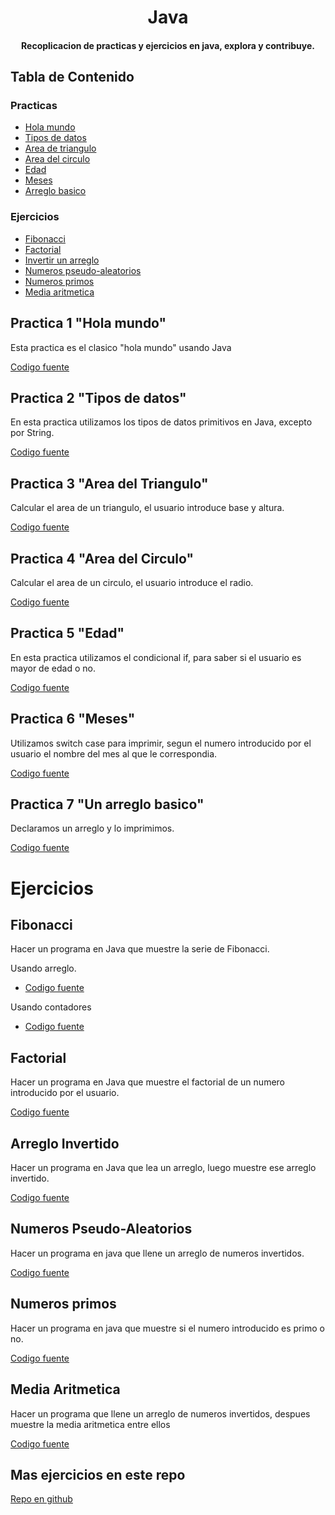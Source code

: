 <h1 align="center">
  Java
</h1>
<h4 align="center">
  Recoplicacion de practicas y ejercicios en java, explora y contribuye. 
</h4>

## Tabla de Contenido

### Practicas

- [Hola mundo](#Practica-1-hola-mundo)
- [Tipos de datos](#Practica-2-tipos-de-datos)
- [Area de triangulo](#Practica-3-area-del-triangulo)
- [Area del circulo](#Practica-4-area-del-circulo)
- [Edad](#Practica-5-edad)
- [Meses](#Practica-6-meses)
- [Arreglo basico](#Practica-7-un-arreglo-basico)

### Ejercicios
- [Fibonacci](#fibonacci)
- [Factorial](#factorial)
- [Invertir un arreglo](#arreglo-invertido)
- [Numeros pseudo-aleatorios](#numeros-pseudo-aleatorios)
- [Numeros primos](#numeros-primos)
- [Media aritmetica](#media-aritmetica)

## Practica 1 "Hola mundo"

Esta practica es el clasico "hola mundo" usando Java

[Codigo fuente](https://github.com/UrielMendozaG/Java/blob/estable/Practica1Algoritmos/src/com/practica1algoritmos/app/Holamundo.java)

## Practica 2 "Tipos de datos"

En esta practica utilizamos los tipos de datos primitivos en Java, excepto por String.

[Codigo fuente](https://github.com/UrielMendozaG/Java/blob/estable/Practica2Algoritmos/src/com/practica2algoritmos/app/Practica2Algoritmos.java)

## Practica 3 "Area del Triangulo"

Calcular el area de un triangulo, el usuario introduce base y altura.

[Codigo fuente](https://github.com/UrielMendozaG/Java/blob/estable/Practica3Algoritmos/src/com/practica3algoritmos/app/TriangleArea.java)

## Practica 4 "Area del Circulo"

Calcular el area de un circulo, el usuario introduce el radio.

[Codigo fuente](https://github.com/UrielMendozaG/Java/blob/estable/Practica4Algoritmos/src/com/practica4algoritmos/app/areaCircle.java)

## Practica 5 "Edad"

En esta practica utilizamos el condicional if, para saber si el usuario es mayor de edad o no.

[Codigo fuente](https://github.com/UrielMendozaG/Java/blob/estable/Practica5Algoritmos/src/com/practica5algoritmos/app/Age.java)

## Practica 6 "Meses"

Utilizamos switch case para imprimir, segun el numero introducido por el usuario el nombre del mes al que le correspondia.

[Codigo fuente](https://github.com/UrielMendozaG/Java/blob/estable/Practica6SwitchCase/src/com/Practica6Switchcase/app/SwichStatement.java)

## Practica 7 "Un arreglo basico"

Declaramos un arreglo y lo imprimimos.

[Codigo fuente](https://github.com/UrielMendozaG/Java/blob/estable/Practica7Array1D/src/com/Practica7Array1D/app/Array1D.java)

# Ejercicios

## Fibonacci

Hacer un programa en Java que muestre la serie de Fibonacci. 

Usando arreglo.

- [Codigo fuente](https://github.com/UrielMendozaG/Java/blob/estable/Fibonacci/src/com/fibonacci/app/Fibonacci.java)

Usando contadores

- [Codigo fuente](https://github.com/UrielMendozaG/Java/blob/estable/Fibonacci/src/com/fibonacci/app/FibonacciContadores.java)

## Factorial

Hacer un programa en Java que muestre el factorial de un numero introducido por el usuario.

[Codigo fuente](https://github.com/UrielMendozaG/Java/blob/estable/factorial/src/com/factorial/app/Factorial.java)

## Arreglo Invertido

Hacer un programa en Java que lea un arreglo, luego muestre ese arreglo invertido.

[Codigo fuente](https://github.com/UrielMendozaG/Java/blob/estable/Practica7Array1D/src/com/Practica7Array1D/app/arregloInvertido.java)

## Numeros Pseudo-Aleatorios

Hacer un programa en java que llene un arreglo de numeros invertidos.

[Codigo fuente](https://github.com/UrielMendozaG/Java/blob/estable/Practica7Array1D/src/com/Practica7Array1D/app/RandomNumbers.java)

## Numeros primos

Hacer un programa en java que muestre si el numero introducido es primo o no. 

[Codigo fuente](https://github.com/UrielMendozaG/Java/blob/estable/Practica7Array1D/src/com/Practica7Array1D/app/primosArray.java)

## Media Aritmetica

Hacer un programa que llene un arreglo de numeros invertidos, despues muestre la media aritmetica entre ellos

[Codigo fuente](https://github.com/UrielMendozaG/Java/blob/estable/Practica7Array1D/src/com/Practica7Array1D/app/numerosAleatoriosMediaAritmetica.java)

## Mas ejercicios en este repo

[Repo en github](https://github.com/UrielMendozaG/Generation-Mexico/blob/master/Programacion/Java/README.md#ejercicios)



